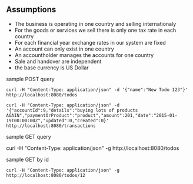 ## Assumptions

- The business is operating in one country and selling internationaly
- For the goods or services we sell there is only one tax rate in each country
- For each financial year exchange rates in our system are fixed
- An account can only exist in one country
- An accountholder manages the accounts for one country
- Sale and handover are independent
- the base currency is US Dollar


sample POST query

`curl -H "Content-Type: application/json" -d '{"name":"New Todo 123"}' http://localhost:8080/todos`

`curl -H "Content-Type: application/json" -d '{"accountId":9,"details":"buying lots of products AGAIN","paymentOrProduct":"product","amount":201,"date":"2015-01-19T00:00:00Z","updated":0,"created":0}' http://localhost:8080/transactions`


sample GET query

curl -H "Content-Type: application/json" -g http://localhost:8080/todos


sample GET by id

`curl -H "Content-Type: application/json" -g http://localhost:8080/todos/12`


